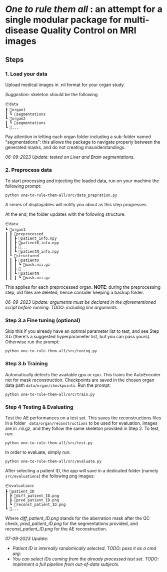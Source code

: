 # _One to rule them all_ : an attempt for a single modular package for multi-disease Quality Control on MRI images

## Steps

### 1. Load your data
Upload medical images in .nii format for your organ study. 

_Suggestion_: skeleton should be the following

    📦data
    ┣ 📂organ1
    ┃ ┗ 📂segmentations
    ┗ 📂organ2
    ┃ ┗ 📂segmentations
    ┗ 📂...

Pay attention in letting each organ folder including a sub-folder named "segmentations": this allows the package to navigate properly between the generated masks, and do not creating misunderstandings.


_06-09-2023 Update: tested on Liver and Brain segmentations._


### 2. Preprocess data
To start processing and injecting the loaded data, run on your machine the following prompt:
 ```
 python one-to-rule-them-all/src/data_prepration.py
 ```
A series of displayables will notify you about as this step progresses.

At the end, the folder updates with the following structure:

    📦data
    ┗ 📂organ1
    ┃ ┣ 📂preprocessed
    ┃ ┃ ┣ 📜patient_info.npy
    ┃ ┃ ┣ 📜patient0_info.npy
    ┃ ┃ ┣ 📜...
    ┃ ┃ ┗ 📜patientN_info.npy
    ┃ ┗ 📂structured
    ┃ ┃ ┣ 📂patient0
    ┃ ┃ ┃ ┗ 📜mask.nii.gz
    ┃ ┃ ┣ 📂...
    ┃ ┃ ┗ 📂patientN
    ┃ ┃ ┃ ┗ 📜mask.nii.gz

This applies for each preprocessed organ. **NOTE**: during the preprocessing step, old files are deleted, hence consider keeping a backup folder.

_06-09-2023 Update: arguments must be declared in the aforementioned script before running. TODO: including line arguments._

### Step 3.a Fine tuning (optional)
Skip this if you already have an optimal parameter list to test, and see Step 3.b (there's a suggested hyperparameter list, but you can pass yours). Otherwise run the prompt:

```
python one-to-rule-them-all/src/tuning.py
```

### Step 3.b Training
Automatically detects the available gpu or cpu. This trains the AutoEncoder net for mask reconstruction. Checkpoints are saved in the chosen organ data path ``` data/organ/checkpoints ```. Run the prompt:

```
python one-to-rule-them-all/src/train.py
```

### Step 4 Testing & Evaluating
Test the AE performances on a test set. This saves the reconstructions files in a folder ``` data/organ/reconstructions``` to be used for evaluation. Images are in .nii.gz, and they follow the same skeleton provided in Step 2. To test, run:
```
python one-to-rule-them-all/src/test.py
```

In order to evaluate, simply run:

```
python one-to-rule-them-all/src/evaluate.py
```

After selecting a patient ID, the app will save in a dedicated folder (namely ```src/evaluations```) the following png images:

    📦evaluations
    ┣ 📂patient_ID
    ┃ ┣ 📜diff_patient_ID.png 
    ┃ ┣ 📜pred_patient_ID.png
    ┃ ┗ 📜reconst_patient_ID.png
    ┗ 📂...


Where _diff_patient_ID.png_ stands for the aberration mask after the QC check, _pred_patient_ID.png_ for the segmentations provided, and _reconst_patient_ID.png_ for the AE reconstruction.

_07-09-2023 Update_: 
* _Patient ID is internally randomically selected. TODO: pass it as a cmd arg_:
* _You can select IDs coming from the already processed test set. TODO: implement a full pipeline from out-of-data subjects._



